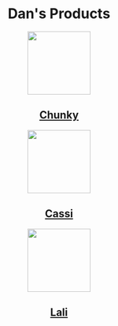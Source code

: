 <h1 align="center"> Dan's Products  </h1>

<p align="center">
<a href="http://github.com/react-chunky/react-chunky"> <img src="https://raw.githubusercontent.com/react-chunky/react-chunky/master/logo.png" width="128px">
<h2 align="center"> Chunky </h2>
</a>
</p>

<p align="center">
<a href="http://github.com/idancali/cassi"> <img src="https://raw.githubusercontent.com/idancali/cassi/master/logo.png" width="128px">
<h2 align="center"> Cassi </h2>
</a>
</p>

<p align="center">
<a href="http://github.com/idancali/lali"> <img src="https://raw.githubusercontent.com/idancali/lali/master/logo.png" width="128px">
<h2 align="center"> Lali </h2>
</a>
</p>
